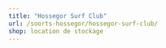 ```yaml
---
title: "Hossegor Surf Club"
url: /soorts-hossegor/hossegor-surf-club/
shop: location de stockage
---
```

